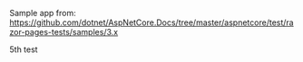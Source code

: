 Sample app from: https://github.com/dotnet/AspNetCore.Docs/tree/master/aspnetcore/test/razor-pages-tests/samples/3.x

5th test
